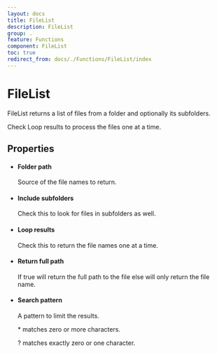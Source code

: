 ```yaml
---
layout: docs
title: FileList
description: FileList
group: .
feature: Functions
component: FileList
toc: true
redirect_from: docs/./Functions/FileList/index
---
```

FileList
========

FileList returns a list of files from a folder and optionally its subfolders.

Check Loop results to process the files one at a time.

Properties
----------

-  #### Folder path

    Source of the file names to return.

-  #### Include subfolders

    Check this to look for files in subfolders as well.

-  #### Loop results

    Check this to return the file names one at a time.

-  #### Return full path

    If true will return the full path to the file else will only return
    the file name.

-  #### Search pattern

    A pattern to limit the results.

    \* matches zero or more characters.

    ? matches exactly zero or one character.
